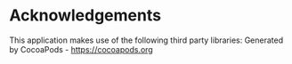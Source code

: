 
# Acknowledgements
This application makes use of the following third party libraries:
Generated by CocoaPods - https://cocoapods.org
